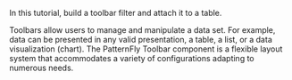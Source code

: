 In this tutorial, build a toolbar filter and attach it to a table.

Toolbars allow users to manage and manipulate a data set. For example, data can be presented in any valid presentation, a table, a list, or a data visualization (chart). The PatternFly Toolbar component is a flexible layout system that accommodates a variety of configurations adapting to numerous needs.
